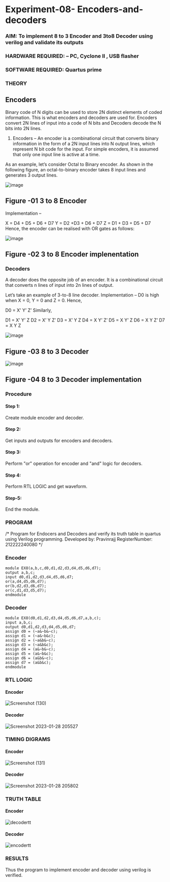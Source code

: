 # Experiment-08- Encoders-and-decoders 
### AIM: To implement 8 to 3 Encoder and  3to8 Decoder using verilog and validate its outputs
### HARDWARE REQUIRED:  – PC, Cyclone II , USB flasher
### SOFTWARE REQUIRED:   Quartus prime
### THEORY 

## Encoders
Binary code of N digits can be used to store 2N distinct elements of coded information. This is what encoders and decoders are used for. Encoders convert 2N lines of input into a code of N bits and Decoders decode the N bits into 2N lines.

1. Encoders –
An encoder is a combinational circuit that converts binary information in the form of a 2N input lines into N output lines, which represent N bit code for the input. For simple encoders, it is assumed that only one input line is active at a time.

As an example, let’s consider Octal to Binary encoder. As shown in the following figure, an octal-to-binary encoder takes 8 input lines and generates 3 output lines.

![image](https://user-images.githubusercontent.com/36288975/171543588-bc0746df-a173-4b35-989e-5fb7d385fe8a.png)
## Figure -01 3 to 8 Encoder 


Implementation –

X = D4 + D5 + D6 + D7
Y = D2 +D3 + D6 + D7
Z = D1 + D3 + D5 + D7 
Hence, the encoder can be realised with OR gates as follows:


![image](https://user-images.githubusercontent.com/36288975/171543740-68403b82-aa93-4c98-9343-f32b14885a2e.png)
## Figure -02 3 to 8 Encoder implenentation 

 ### Decoders 
A decoder does the opposite job of an encoder. It is a combinational circuit that converts n lines of input into 2n lines of output.

Let’s take an example of 3-to-8 line decoder.
Implementation –
D0 is high when X = 0, Y = 0 and Z = 0. Hence,

D0 = X’ Y’ Z’ 
Similarly,

D1 = X’ Y’ Z
D2 = X’ Y Z’
D3 = X’ Y Z
D4 = X Y’ Z’
D5 = X Y’ Z
D6 = X Y Z’
D7 = X Y Z 


![image](https://user-images.githubusercontent.com/36288975/171543978-ee2d0671-2846-40a1-8705-507fd6287a49.png)
## Figure -03 8 to 3 Decoder 



![image](https://user-images.githubusercontent.com/36288975/171543866-5a6eace6-8683-49d7-9c4f-a7cb30ec3035.png)
## Figure -04 8 to 3 Decoder implementation 

### Procedure
#### Step 1:
Create module encoder and decoder.

#### Step 2:
Get inputs and outputs for encoders and decoders.

#### Step 3:
Perform "or" operation for encoder and "and" logic for decoders.

#### Step 4:
Perform RTL LOGIC and get waveform.

#### Step-5:
End the module.

### PROGRAM 
/*
Program for Endocers and Decoders  and verify its truth table in quartus using Verilog programming.
Developed by: Pravinrajj
RegisterNumber:  212222240080
*/
### Encoder
```
module EX8(a,b,c,d0,d1,d2,d3,d4,d5,d6,d7);
output a,b,c;
input d0,d1,d2,d3,d4,d5,d6,d7;
or(a,d4,d5,d6,d7);
or(b,d2,d3,d6,d7);
or(c,d1,d3,d5,d7);
endmodule
```
### Decoder
```
module EX8(d0,d1,d2,d3,d4,d5,d6,d7,a,b,c);
input a,b,c;
output d0,d1,d2,d3,d4,d5,d6,d7;
assign d0 = (~a&~b&~c);
assign d1 = (~a&~b&c);
assign d2 = (~a&b&~c);
assign d3 = (~a&b&c);
assign d4 = (a&~b&~c);
assign d5 = (a&~b&c);
assign d6 = (a&b&~c);
assign d7 = (a&b&c);
endmodule
```
### RTL LOGIC  
#### Encoder
![Screenshot (130)](https://github.com/Pravinrajj/Experiment-08-Encoders-and-decoders-/assets/117917674/bbe22232-0bd4-491f-be58-6daacae10a49)
#### Decoder
![Screenshot 2023-01-28 205527](https://github.com/Pravinrajj/Experiment-08-Encoders-and-decoders-/assets/117917674/57cd9920-4008-4146-bc86-1a4eda4a8bbe)

### TIMING DIGRAMS  
#### Encoder
![Screenshot (131)](https://github.com/Pravinrajj/Experiment-08-Encoders-and-decoders-/assets/117917674/abf933da-cf49-4801-bb8a-9ab4044bf27c)

#### Decoder
![Screenshot 2023-01-28 205802](https://github.com/Pravinrajj/Experiment-08-Encoders-and-decoders-/assets/117917674/cbd6dedb-a096-4070-adbc-fce0df2210d1)

### TRUTH TABLE 
#### Encoder
![decodertt](https://github.com/Pravinrajj/Experiment-08-Encoders-and-decoders-/assets/117917674/f73a00ad-2389-46f5-9a12-0ccf31cfe013)

#### Decoder
![encodertt](https://github.com/Pravinrajj/Experiment-08-Encoders-and-decoders-/assets/117917674/103e3bb7-e19a-400d-bcd9-14e6a5eb6c7e)

### RESULTS 
Thus the program to implement encoder and decoder using verilog is verified.
